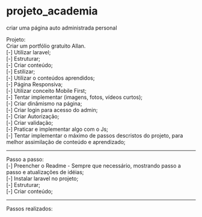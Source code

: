 # projeto_academia
criar uma página auto administrada personal<br>

Projeto:<br>
Criar um portfólio gratuito Allan.<br>
[-] Utilizar laravel;<br>
[-] Estruturar;<br>
[-] Criar conteúdo;<br>
[-] Estilizar;<br>
[-] Utilizar o conteúdos aprendidos;<br>
[-] Página Responsiva;<br>
[-] Utilizar conceito Mobile First;<br>
[-] Tentar implementar (imagens, fotos, vídeos curtos);<br>
[-] Criar dinâmismo na página;<br>
[-] Criar login para acesso do admin;<br>
[-] Criar Autorização;<br>
[-] Criar validação;<br>
[-] Praticar e implementar algo com o Js;<br>
[-] Tentar implementar o máximo de passos descristos do projeto, para melhor assimilação de conteúdo e aprendizado;<br>
<hr>

Passo a passo:<br>
[-] Preencher o Readme - Sempre que necessário, mostrando passo a passo e atualizações de idéias;<br>
[-] Instalar laravel no projeto;<br>
[-] Estruturar;<br>
[-] Criar conteúdo;
<hr>

Passos realizados:<br>